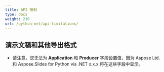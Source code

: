 ```yaml
---
title: API 限制
type: docs
weight: 210
url: /python-net/api-limitations/
---
```


## **演示文稿和其他导出格式**
- 请注意，您无法为 **Application** 和 **Producer** 字段设置值，因为 Aspose Ltd. 和 Aspose.Slides for Python via .NET x.x.x 将在这些字段中显示。